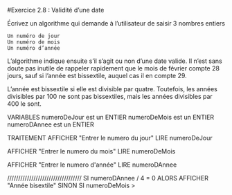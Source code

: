 #Exercice 2.8 : Validité d’une date

Écrivez un algorithme qui demande à l’utilisateur de saisir 3 nombres entiers

    Un numéro de jour
    Un numéro de mois
    Un numéro d’année

L’algorithme indique ensuite s’il s’agit ou non d’une date valide.
Il n’est sans doute pas inutile de rappeler rapidement que le mois de février compte 28 jours, sauf si l’année est bissextile, auquel cas il en compte 29.

L’année est bissextile si elle est divisible par quatre. Toutefois, les années divisibles par 100 ne sont pas bissextiles, mais les années divisibles par 400 le sont. 

VARIABLES
numeroDeJour est un ENTIER
numeroDeMois est un ENTIER
numeroDAnnee est un ENTIER

TRAITEMENT
AFFICHER "Entrer le numero du jour"
LIRE numeroDeJour

AFFICHER "Entrer le numero du mois"
LIRE numeroDeMois

AFFICHER "Entrer le numero d'année"
LIRE numeroDAnnee

//////////////////////////////////
SI numeroDAnnee / 4 = 0 
ALORS AFFICHER "Année bisextile"
SINON SI numeroDeMois >

